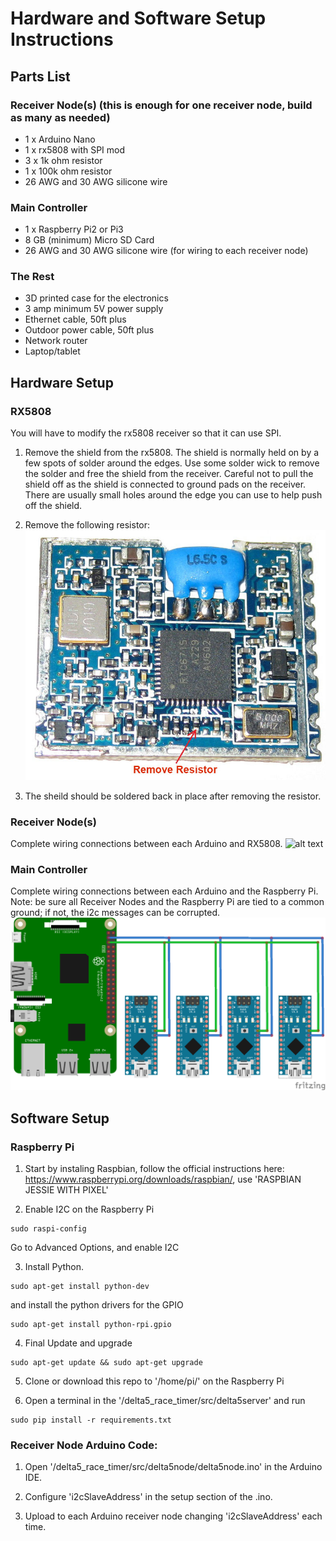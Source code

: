 # Hardware and Software Setup Instructions

## Parts List

### Receiver Node(s) (this is enough for one receiver node, build as many as needed)
* 1 x Arduino Nano
* 1 x rx5808 with SPI mod
* 3 x 1k ohm resistor
* 1 x 100k ohm resistor
* 26 AWG and 30 AWG silicone wire

### Main Controller
* 1 x Raspberry Pi2 or Pi3
* 8 GB (minimum) Micro SD Card
* 26 AWG and 30 AWG silicone wire (for wiring to each receiver node)

### The Rest
* 3D printed case for the electronics
* 3 amp minimum 5V power supply
* Ethernet cable, 50ft plus
* Outdoor power cable, 50ft plus
* Network router
* Laptop/tablet

## Hardware Setup

### RX5808
You will have to modify the rx5808 receiver so that it can use SPI.

1. Remove the shield from the rx5808. The shield is normally held on by a few spots of solder around the edges.  Use some solder wick to remove the solder and free the shield from the receiver.  Careful not to pull the shield off as the shield is connected to ground pads on the receiver. There are usually small holes around the edge you can use to help push off the shield.

2. Remove the following resistor:
![alt text](img/rx5808-new-top.jpg)

3. The sheild should be soldered back in place after removing the resistor.

### Receiver Node(s)
Complete wiring connections between each Arduino and RX5808.
![alt text](img/Receivernode.png)

### Main Controller
Complete wiring connections between each Arduino and the Raspberry Pi.
Note: be sure all Receiver Nodes and the Raspberry Pi are tied to a common ground; if not, the i2c messages can be corrupted.
![alt text](img/D5-i2c.png)

## Software Setup
  
### Raspberry Pi
1. Start by instaling Raspbian, follow the official instructions here: https://www.raspberrypi.org/downloads/raspbian/, use 'RASPBIAN JESSIE WITH PIXEL'

2. Enable I2C on the Raspberry Pi
```
sudo raspi-config
```
Go to Advanced Options, and enable I2C

3. Install Python.
```
sudo apt-get install python-dev
```
and install the python drivers for the GPIO
```
sudo apt-get install python-rpi.gpio
```

4. Final Update and upgrade
```
sudo apt-get update && sudo apt-get upgrade
```

5. Clone or download this repo to '/home/pi/' on the Raspberry Pi

6. Open a terminal in the '/delta5_race_timer/src/delta5server' and run
```
sudo pip install -r requirements.txt
```

### Receiver Node Arduino Code:
1. Open '/delta5_race_timer/src/delta5node/delta5node.ino' in the Arduino IDE.

2. Configure 'i2cSlaveAddress' in the setup section of the .ino.

3. Upload to each Arduino receiver node changing 'i2cSlaveAddress' each time.
